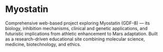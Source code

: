 # Myostatin
Comprehensive web-based project exploring Myostatin (GDF-8) — its biology, inhibition mechanisms, clinical and genetic applications, and futuristic implications from athletic enhancement to Mars adaptation. Built as a research-driven educational site combining molecular science, medicine, biotechnology, and ethics.
